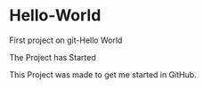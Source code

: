 # Hello-World
First project on git-Hello World

The Project has Started

This Project was made to get me started in GitHub.
